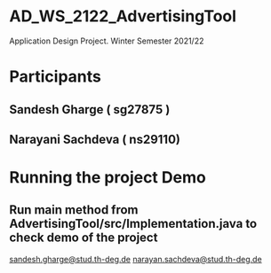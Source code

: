 # AD_WS_2122_AdvertisingTool

Application Design Project. Winter Semester 2021/22

# Participants

## Sandesh Gharge ( sg27875 )

## Narayani Sachdeva ( ns29110)



# Running the project Demo

## Run main method from AdvertisingTool/src/Implementation.java to check demo of the project

sandesh.gharge@stud.th-deg.de
narayan.sachdeva@stud.th-deg.de
